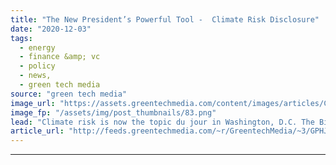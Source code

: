 ```yaml
---
title: "The New President’s Powerful Tool -  Climate Risk Disclosure"
date: "2020-12-03"
tags: 
  - energy
  - finance &amp; vc
  - policy
  - news,
  - green tech media
source: "green tech media"
image_url: "https://assets.greentechmedia.com/content/images/articles/Climate_Risk.jpg"
image_fp: "/assets/img/post_thumbnails/83.png"
lead: "Climate risk is now the topic du jour in Washington, D.C. The Biden transition team identified it as a powerful policy lever in the business world that could help the president-elect’s climate agenda without Congress. But how? Could it happen at the  ..."
article_url: "http://feeds.greentechmedia.com/~r/GreentechMedia/~3/GPHJuGU9hZI/the-new-presidents-powerful-tool-climate-risk-disclosure"
---
```


---
